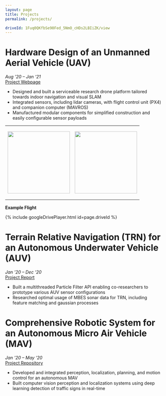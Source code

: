 ```yaml
---
layout: page
title: Projects
permalink: /projects/

driveId: 1Fuq0QKfbSe90Fed_5NmO_cHDs2LBIiZK/view
---
```



# Hardware Design of an Unmanned Aerial Vehicle (UAV)
*Aug ’20 – Jan ‘21* <br>
[Project Webpage](https://alsarmie.github.io/DD2414-Documentation/) <br>

 * Designed and built a serviceable research drone platform tailored towards indoor navigation and visual SLAM
 * Integrated sensors, including lidar cameras, with flight control unit (PX4) and companion computer (MAVROS)
 * Manufactured modular components for simplified construction and easily configurable sensor payloads


<table border="0">
 <tr>
    <td>
      <p align="center">
        <!-- <a href="/projects/"> -->
        <img src="../img/awesome_drone.gif" height="200">
        <!-- </a> -->
      </p>
    </td>
    <td>
      <p align="center">
        <!-- <a href="/projects/"> -->
        <img src="../img/heavy_boy.jpg" height="200">
        <!-- </a> -->
      </p>
    </td>
 </tr>
</table>



**Example Flight**


{% include googleDrivePlayer.html id=page.driveId %}


# Terrain Relative Navigation (TRN) for an Autonomous Underwater Vehicle (AUV)
*Jan ’20 – Dec ‘20* <br>
[Project Report](https://drive.google.com/file/d/1qWFHkYBH9ujdldfnacRQuP8OoNJ60fOj/view?usp=sharing) <br>

 * Built a multithreaded Particle Filter API enabling co-researchers to prototype various AUV sensor configurations
 * Researched optimal usage of MBES sonar data for TRN, including feature matching and gaussian processes


# Comprehensive Robotic System for an Autonomous Micro Air Vehicle (MAV)
*Jan ’20 – May ‘20* <br>
[Project Repository](https://github.com/Hackerman342/crazyflie_9)

 * Developed and integrated perception, localization, planning, and motion control for an autonomous MAV
 * Built computer vision perception and localization systems using deep learning detection of traffic signs in real-time
